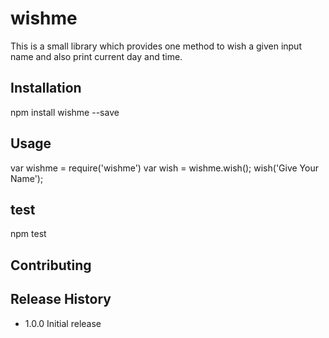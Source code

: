 wishme
======

This is a small library which provides one method to wish a given input name and also print current day and time.	

## Installation

npm install wishme --save

## Usage

var wishme = require('wishme')
var wish = wishme.wish();
wish('Give Your Name');

## test

npm test

## Contributing

## Release History
 
 * 1.0.0 Initial release
